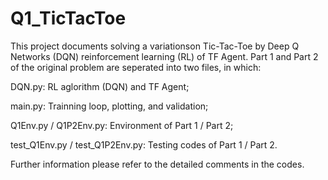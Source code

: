 # Q1_TicTacToe

This project documents solving a variationson Tic-Tac-Toe by Deep Q Networks (DQN) reinforcement learning (RL) of TF Agent.
Part 1 and Part 2 of the original problem are seperated into two files, in which:

DQN.py: RL aglorithm (DQN) and TF Agent;

main.py: Trainning loop, plotting, and validation;

Q1Env.py / Q1P2Env.py: Environment of Part 1 / Part 2;

test_Q1Env.py / test_Q1P2Env.py: Testing codes of Part 1 / Part 2.

Further information please refer to the detailed comments in the codes.
